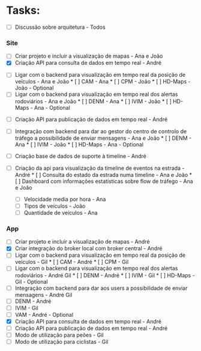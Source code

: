 # Tasks:

* [ ]  Discussão sobre arquitetura - Todos

### Site
- [ ]  Criar projeto e incluir a visualização de mapas - Ana e João
- [x]  Criação API para consulta de dados em tempo real - André
  * [ ]  Ligar com o backend para visualização em tempo real da posição de veículos - Ana e João
    * [ ]  CAM - Ana
    * [ ]  CPM - João
    * [ ]  HD-Maps - João - Optional
  * [ ]  Ligar com o backend para visualização em tempo real dos alertas rodoviários - Ana e João
    * [ ]  DENM - Ana
    * [ ]  IVIM - João
    * [ ]  HD-Maps - Ana - Optional
- [ ]  Criação API para publicação de dados em tempo real - André
  * [ ]  Integração com backend para dar ao gestor do centro de controlo de tráfego a possibilidade de enviar mensagens - Ana e João
    * [ ]  DENM - Ana
    * [ ]  IVIM - João
    * [ ]  HD-Maps - Ana - Optional

* [ ]  Criação base de dados de suporte à timeline - André
  * [ ]  Criação da api para visualização da timeline de eventos na estrada - André
    * [ ]  Consulta do estado da estrada numa timeline - Ana e João
    * [ ]  Dashboard com informações estatísticas sobre flow de tráfego - Ana e João
      * [ ]  Velocidade media por hora - Ana
      * [ ]  Tipos de veículos - João
      * [ ]  Quantidade de veículos - Ana

### App
* [ ]  Criar projeto e incluir a visualização de mapas - André
* [x]  Criar integração do broker local com broker central - André
  * [ ]  Ligar com o backend para visualização em tempo real da posição de veículos - Gil
    * [ ]  CAM - André
    * [ ]  CPM - Gil
  * [ ]  Ligar com o backend para visualização em tempo real dos alertas rodoviários - André Gil
    * [ ]  DENM - André
    * [ ]  IVIM - Gil
    * [ ]  HD-Maps - Gil - Optional
* [ ]  Integração com backend para dar aos users a possibilidade de enviar mensagens - André Gil
  * [ ]  DENM - André
  * [ ]  IVIM - Gil
  * [ ]  VAM - André - Optional
* [x]  Criação API para consulta de dados em tempo real - André
* [ ]  Criação API para publicação de dados em tempo real - André
  * [ ]  Modo de utilização para peões - Gil
  * [ ]  Modo de utilização para ciclistas - Gil